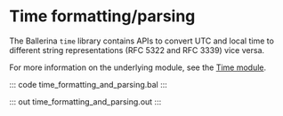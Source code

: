 # Time formatting/parsing

The Ballerina `time` library contains APIs to convert UTC and
local time to different string representations (RFC 5322 and RFC 3339)
vice versa.

For more information on the underlying module,
see the [Time module](https://docs.central.ballerina.io/ballerina/time/latest/).

::: code time_formatting_and_parsing.bal :::

::: out time_formatting_and_parsing.out :::